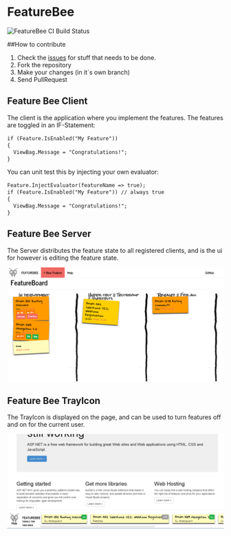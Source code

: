 FeatureBee
==========

![FeatureBee CI Build Status](https://www.myget.org/BuildSource/Badge/featurebee-ci?identifier=24682329-ee15-41cc-ad5e-922ae684f261)


##How to contribute

1. Check the [issues](https://github.com/AutoScout24/FeatureBee/issues) for stuff that needs to be done.
2. Fork the repository
3. Make your changes (in it´s own branch)
4. Send PullRequest

## Feature Bee Client

The client is the application where you implement the features. The features are toggled in an IF-Statement:

    if (Feature.IsEnabled("My Feature"))
    {
      ViewBag.Message = "Congratulations!";
    }

You can unit test this by injecting your own evaluator: 

    Feature.InjectEvaluator(featureName => true);
    if (Feature.IsEnabled("My Feature")) // always true
    {
      ViewBag.Message = "Congratulations!";
    }

## Feature Bee Server 

The Server distributes the feature state to all registered clients, and is the ui for however is editing the feature state.

![Feature Bee Server](https://github.com/AutoScout24/FeatureBee/raw/master/documentation/images/Feature%20Bee%20-%20Server.png)

## Feature Bee TrayIcon

The TrayIcon is displayed on the page, and can be used to turn features off and on for the current user.

![Feature Bee Tray](https://github.com/AutoScout24/FeatureBee/raw/master/documentation/images/Feature%20Bee%20-%20Tray%20Icon.png)


